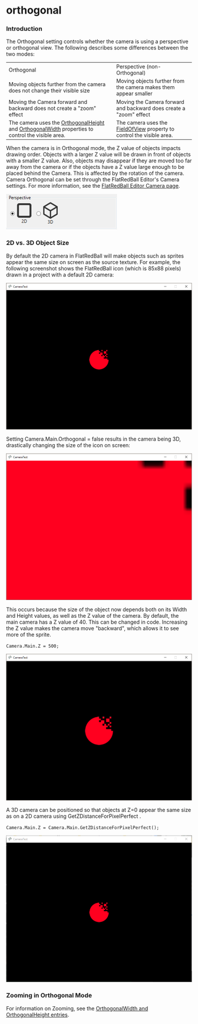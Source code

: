# orthogonal

### Introduction

The Orthogonal setting controls whether the camera is using a perspective or orthogonal view. The following describes some differences between the two modes:

|                                                                                                                                                                |                                                                                                      |
| -------------------------------------------------------------------------------------------------------------------------------------------------------------- | ---------------------------------------------------------------------------------------------------- |
| Orthogonal                                                                                                                                                     | Perspective (non-Orthogonal)                                                                         |
| Moving objects further from the camera does not change their visible size                                                                                      | Moving objects further from the camera makes them appear smaller                                     |
| Moving the Camera forward and backward does not create a "zoom" effect                                                                                         | Moving the Camera forward and backward does create a "zoom" effect                                   |
| The camera uses the [OrthogonalHeight](../../../frb/docs/index.php) and [OrthogonalWidth](../../../frb/docs/index.php) properties to control the visible area. | The camera uses the [FieldOfView](../../../frb/docs/index.php) property to control the visible area. |

When the camera is in Orthogonal mode, the Z value of objects impacts drawing order. Objects with a larger Z value will be drawn in front of objects with a smaller Z value. Also, objects may disappear if they are moved too far away from the camera or if the objects have a Z value large enough to be placed behind the Camera. This is affected by the rotation of the camera. Camera Orthogonal can be set through the FlatRedBall Editor's Camera settings. For more information, see the [FlatRedBall Editor Camera page](../../../glue-reference/camera.md).

![](../../../media/2021-12-img_61ad4e82c644a.png)

### 2D vs. 3D Object Size

By default the 2D camera in FlatRedBall will make objects such as sprites appear the same size on screen as the source texture. For example, the following screenshot shows the FlatRedBall icon (which is 85x88 pixels) drawn in a project with a default 2D camera:

![](../../../media/2017-02-img_589b4ba326296.png)

Setting Camera.Main.Orthogonal = false results in the camera being 3D, drastically changing the size of the icon on screen:

![](../../../media/2017-02-img_589b4bdab0c65.png)

This occurs because the size of the object now depends both on its Width and Height values, as well as the Z value of the camera. By default, the main camera has a Z value of 40. This can be changed in code. Increasing the Z value makes the camera move "backward", which allows it to see more of the sprite.

```lang:c#
Camera.Main.Z = 500;
```

![](../../../media/2017-02-img_589b4c37477c4.png)

A 3D camera can be positioned so that objects at Z=0 appear the same size as on a 2D camera using GetZDistanceForPixelPerfect .

```lang:c#
Camera.Main.Z = Camera.Main.GetZDistanceForPixelPerfect();
```

![](../../../media/2017-02-img_589b4cb559766.png)

&#x20;

###

### Zooming in Orthogonal Mode

For information on Zooming, see the [OrthogonalWidth and OrthogonalHeight entries](../../../frb/docs/index.php).
